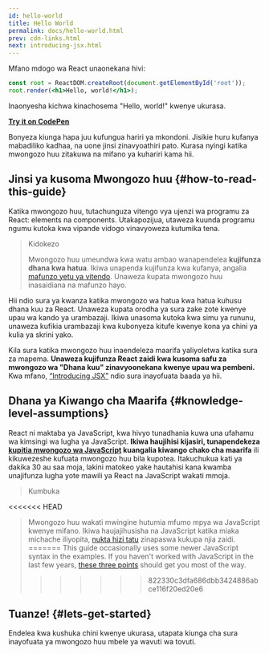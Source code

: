 ```yaml
---
id: hello-world
title: Hello World
permalink: docs/hello-world.html
prev: cdn-links.html
next: introducing-jsx.html
---
```


Mfano mdogo wa React unaonekana hivi:

```jsx
const root = ReactDOM.createRoot(document.getElementById('root'));
root.render(<h1>Hello, world!</h1>);
```

Inaonyesha kichwa kinachosema "Hello, world!" kwenye ukurasa.

**[Try it on CodePen](https://codepen.io/gaearon/pen/rrpgNB?editors=1010)**

Bonyeza kiunga hapa juu kufungua hariri ya mkondoni. Jisikie huru kufanya mabadiliko kadhaa, na uone jinsi zinavyoathiri pato. Kurasa nyingi katika mwongozo huu zitakuwa na mifano ya kuhariri kama hii.


## Jinsi ya kusoma Mwongozo huu {#how-to-read-this-guide}

Katika mwongozo huu, tutachunguza vitengo vya ujenzi wa programu za React: elements na components. Utakapozijua, utaweza kuunda programu ngumu kutoka kwa vipande vidogo vinavyoweza kutumika tena.

>Kidokezo
>
>Mwongozo huu umeundwa kwa watu ambao wanapendelea **kujifunza dhana kwa hatua**. Ikiwa unapenda kujifunza kwa kufanya, angalia [mafunzo yetu ya vitendo](/tutorial/tutorial.html). Unaweza kupata mwongozo huu inasaidiana na mafunzo hayo.

Hii ndio sura ya kwanza katika mwongozo wa hatua kwa hatua kuhusu dhana kuu za React. Unaweza kupata orodha ya sura zake zote kwenye upau wa kando ya urambazaji. Ikiwa unasoma kutoka kwa simu ya rununu, unaweza kufikia urambazaji kwa kubonyeza kitufe kwenye kona ya chini ya kulia ya skrini yako.

Kila sura katika mwongozo huu inaendeleza maarifa yaliyoletwa katika sura za mapema. **Unaweza kujifunza React zaidi kwa kusoma safu za mwongozo wa "Dhana kuu" zinavyoonekana kwenye upau wa pembeni.** Kwa mfano, [“Introducing JSX”](/docs/introducing-jsx.html) ndio sura inayofuata baada ya hii.

## Dhana ya Kiwango cha Maarifa {#knowledge-level-assumptions}

React ni maktaba ya JavaScript, kwa hivyo tunadhania kuwa una ufahamu wa kimsingi wa lugha ya JavaScript. **Ikiwa haujihisi kijasiri, tunapendekeza [kupitia mwongozo wa JavaScript](https://developer.mozilla.org/en-US/docs/Web/JavaScript/A_re-introduction_to_JavaScript) kuangalia kiwango chako cha maarifa** ili kikuwezeshe kufuata mwongozo huu bila kupotea. Itakuchukua kati ya dakika 30 au saa moja, lakini matokeo yake hautahisi kana kwamba unajifunza lugha yote mawili ya React na JavaScript wakati mmoja.

>Kumbuka
>
<<<<<<< HEAD
>Mwongozo huu wakati mwingine hutumia mfumo mpya wa JavaScript kwenye mifano. Ikiwa haujajihusisha na JavaScript katika miaka michache iliyopita, [nukta hizi tatu](https://gist.github.com/gaearon/683e676101005de0add59e8bb345340c) zinapaswa kukupa njia zaidi.
=======
>This guide occasionally uses some newer JavaScript syntax in the examples. If you haven't worked with JavaScript in the last few years, [these three points](https://gist.github.com/gaearon/683e676101005de0add59e8bb345340c) should get you most of the way.
>>>>>>> 822330c3dfa686dbb3424886abce116f20ed20e6


## Tuanze! {#lets-get-started}

Endelea kwa kushuka chini kwenye ukurasa, utapata kiunga cha sura inayofuata ya mwongozo huu mbele ya wavuti wa tovuti.


